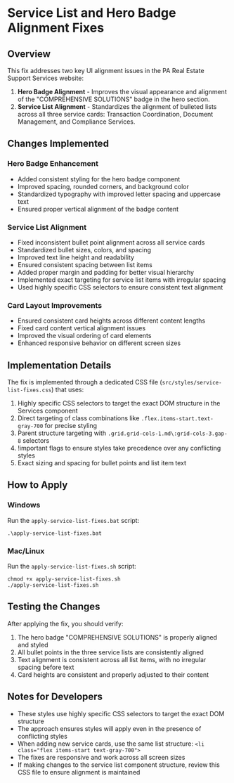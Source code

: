 # Service List and Hero Badge Alignment Fixes

## Overview

This fix addresses two key UI alignment issues in the PA Real Estate Support Services website:

1. **Hero Badge Alignment** - Improves the visual appearance and alignment of the "COMPREHENSIVE SOLUTIONS" badge in the hero section.
2. **Service List Alignment** - Standardizes the alignment of bulleted lists across all three service cards: Transaction Coordination, Document Management, and Compliance Services.

## Changes Implemented

### Hero Badge Enhancement
- Added consistent styling for the hero badge component
- Improved spacing, rounded corners, and background color
- Standardized typography with improved letter spacing and uppercase text
- Ensured proper vertical alignment of the badge content

### Service List Alignment
- Fixed inconsistent bullet point alignment across all service cards
- Standardized bullet sizes, colors, and spacing
- Improved text line height and readability
- Ensured consistent spacing between list items
- Added proper margin and padding for better visual hierarchy
- Implemented exact targeting for service list items with irregular spacing
- Used highly specific CSS selectors to ensure consistent text alignment

### Card Layout Improvements
- Ensured consistent card heights across different content lengths
- Fixed card content vertical alignment issues
- Improved the visual ordering of card elements
- Enhanced responsive behavior on different screen sizes

## Implementation Details

The fix is implemented through a dedicated CSS file (`src/styles/service-list-fixes.css`) that uses:

1. Highly specific CSS selectors to target the exact DOM structure in the Services component
2. Direct targeting of class combinations like `.flex.items-start.text-gray-700` for precise styling
3. Parent structure targeting with `.grid.grid-cols-1.md\:grid-cols-3.gap-8` selectors
4. !important flags to ensure styles take precedence over any conflicting styles
5. Exact sizing and spacing for bullet points and list item text

## How to Apply

### Windows
Run the `apply-service-list-fixes.bat` script:
```
.\apply-service-list-fixes.bat
```

### Mac/Linux
Run the `apply-service-list-fixes.sh` script:
```
chmod +x apply-service-list-fixes.sh
./apply-service-list-fixes.sh
```

## Testing the Changes

After applying the fix, you should verify:

1. The hero badge "COMPREHENSIVE SOLUTIONS" is properly aligned and styled
2. All bullet points in the three service lists are consistently aligned
3. Text alignment is consistent across all list items, with no irregular spacing before text
4. Card heights are consistent and properly adjusted to their content

## Notes for Developers

- These styles use highly specific CSS selectors to target the exact DOM structure
- The approach ensures styles will apply even in the presence of conflicting styles
- When adding new service cards, use the same list structure: `<li class="flex items-start text-gray-700">`
- The fixes are responsive and work across all screen sizes
- If making changes to the service list component structure, review this CSS file to ensure alignment is maintained
